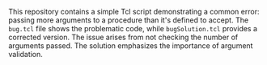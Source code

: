 This repository contains a simple Tcl script demonstrating a common error: passing more arguments to a procedure than it's defined to accept. The `bug.tcl` file shows the problematic code, while `bugSolution.tcl` provides a corrected version.  The issue arises from not checking the number of arguments passed. The solution emphasizes the importance of argument validation.